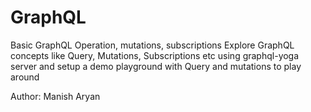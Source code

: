 # GraphQL
Basic GraphQL Operation, mutations, subscriptions
Explore GraphQL concepts like Query, Mutations, Subscriptions etc using graphql-yoga server and setup a demo playground with Query and mutations to play around

Author: Manish Aryan
